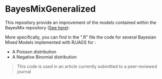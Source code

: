 # BayesMixGeneralized

This repository provide an improvement of the models contained within the BayesMix repository ([See here](https://github.com/xbouteiller/BayesMix)):

More specifically, you can find in the ".R" file the code for several Bayesian Mixed Models implemented with R/JAGS for :
- A Poisson distribution
- A Negative Binomial distribution

> This code is used in an article currently submitted to a peer-reviewed journal
